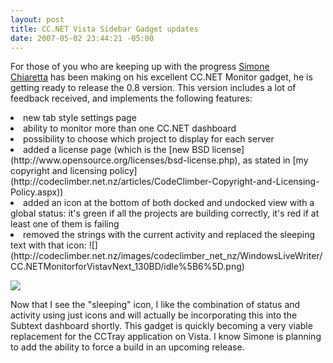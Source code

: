 ```yaml
---
layout: post
title: CC.NET Vista Sidebar Gadget updates
date: 2007-05-02 23:44:21 -05:00
---
```


For those of you who are keeping up with the progress [Simone Chiaretta](http://www.codeclimber.net.nz "Climbing the cliffs of C#") has been making on his excellent CC.NET Monitor gadget, he is getting ready to release the 0.8 version. This version includes a lot of feedback received, and implements the following features:
 <li>new tab style settings page  </li><li>ability to monitor more than one CC.NET dashboard  </li><li>possibility to choose which project to display for each server  </li><li>added a license page (which is the [new BSD license](http://www.opensource.org/licenses/bsd-license.php), as stated in [my copyright and licensing policy](http://codeclimber.net.nz/articles/CodeClimber-Copyright-and-Licensing-Policy.aspx))  </li><li>added an icon at the bottom of both docked and undocked view with a global status: it's green if all the projects are building correctly, it's red if at least one of them is failing  </li><li>removed the strings with the current activity and replaced the sleeping text with that icon: ![](http://codeclimber.net.nz/images/codeclimber_net_nz/WindowsLiveWriter/CC.NETMonitorforVistavNext_130BD/idle%5B6%5D.png)</li> 

![](http://codeclimber.net.nz/images/codeclimber_net_nz/WindowsLiveWriter/CC.NETMonitorforVistavNext_130BD/undockedview%5B5%5D.jpg)

Now that I see the "sleeping" icon, I like the combination of status and activity using just icons and will actually be incorporating this into the Subtext dashboard shortly. This gadget is quickly becoming a very viable replacement for the CCTray application on Vista. I know Simone is planning to add the ability to force a build in an upcoming release.

